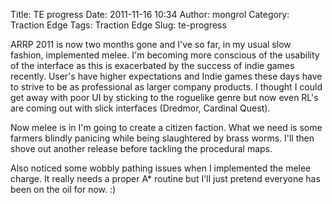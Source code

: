 Title: TE progress
Date: 2011-11-16 10:34
Author: mongrol
Category: Traction Edge
Tags: Traction Edge
Slug: te-progress

ARRP 2011 is now two months gone and I've so far, in my usual slow
fashion, implemented melee. I'm becoming more conscious of the usability
of the interface as this is exacerbated by the success of indie games
recently. User's have higher expectations and Indie games these days
have to strive to be as professional as larger company products. I
thought I could get away with poor UI by sticking to the roguelike genre
but now even RL's are coming out with slick interfaces (Dredmor,
Cardinal Quest).

Now melee is in I'm going to create a citizen faction. What we need is
some farmers blindly panicing while being slaughtered by brass worms.
I'll then shove out another release before tackling the procedural maps.

Also noticed some wobbly pathing issues when I implemented the melee
charge. It really needs a proper A\* routine but I'll just pretend
everyone has been on the oil for now. :)
